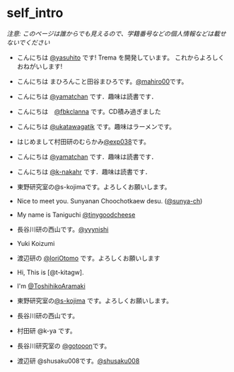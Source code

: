 # self_intro

_注意: このページは誰からでも見えるので、学籍番号などの個人情報などは載せないでください_


* こんにちは [@yasuhito](https://github.com/yasuhito) です! Trema を開発しています。
  これからよろしくおねがいします!
* こんにちは まひろんこと田谷まひろです。[@mahiro00](https://github.com/mahiro00)です。
* こんにちは [@yamatchan](https://github.com/yamatchan) です．趣味は読書です．
* こんにちは　[@fbkclanna](https://github.com/fbkclanna) です。CD積み過ぎました
* こんにちは [@ukatawagatik](https://github.com/ukatawagatik) です。趣味はラーメンです。
* はじめまして村田研のむらかみ[@exp038](http://github.com/exp038)です。
* こんにちは [@yamatchan](https://github.com/yamatchan) です．趣味は読書です．
* こんにちは [@k-nakahr](https://github.com/k-nakahr) です．趣味は読書です．

* 東野研究室の@s-kojimaです。よろしくお願いします。


* Nice to meet you. Sunyanan Choochotkaew desu. ([@sunya-ch](https://github.com/sunya-ch))


* My name is Taniguchi [@tinygoodcheese](https://github.com/tinygoodcheese)

* 長谷川研の西山です。[@yyynishi](https://github.com/yyynishi)


* Yuki Koizumi
* 渡辺研の [@IoriOtomo](https://github.com/IoriOtomo) です。よろしくお願いします
* Hi, This is [@t-kitagw].
* I'm [@ToshihikoAramaki](https://github.com/ToshihikoAramaki)
* 東野研究室の[@s-kojima](https://github.com/s-kojima) です。よろしくお願いします。
* 長谷川研の西山です。
* 村田研 @k-ya です。
* 長谷川研究室の [@gotooon](https://github.com/gotooon)です。
* 渡辺研 @shusaku008です。[@shusaku008](https://github.com/shusaku008)

